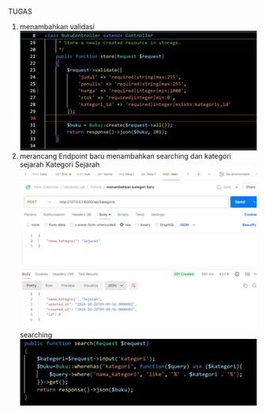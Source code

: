 TUGAS
1. menambahkan validasi
![alt text](image.png)
2. merancang Endpoint baru
 menambahkan searching dan kategori sejarah
 Kategori Sejarah
 ![alt text](image-1.png)
 searching
 ![alt text](image-2.png)

